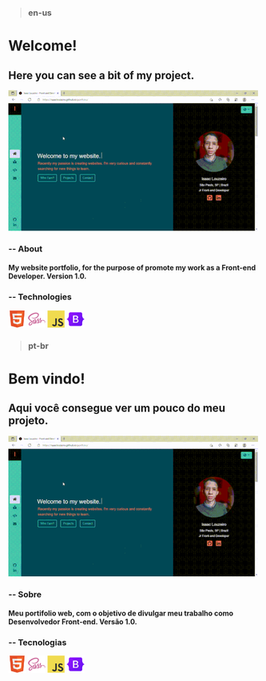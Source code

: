 > ### en-us

# Welcome!

## Here you can see a bit of my project.

![](https://github.com/IsaacLouzeiro/portfolio/blob/master/portfolio-gif.gif "Preview")

### -- About

#### My website portfolio, for the purpose of promote my work as a Front-end Developer. Version 1.0.

### -- Technologies

<span><img src="https://raw.githubusercontent.com/devicons/devicon/master/icons/html5/html5-original.svg" width="35px" alt="Html 5" title="Html 5" /></span>
<span><img src="https://raw.githubusercontent.com/devicons/devicon/master/icons/sass/sass-original.svg" width="35px" alt="Sass" title="Sass" /></span>
<span><img src="https://raw.githubusercontent.com/devicons/devicon/master/icons/javascript/javascript-original.svg" width="35px" alt="javascript" title="javascript"/></span>
<span><img src="https://raw.githubusercontent.com/devicons/devicon/master/icons/bootstrap/bootstrap-original.svg" width="35px" alt="Bootstrap" title="Bootstrap" /></span>


> ### pt-br

# Bem vindo!

## Aqui você consegue ver um pouco do meu projeto.

![](https://github.com/IsaacLouzeiro/portfolio/blob/master/portfolio-gif.gif "Pré-visualização")

### -- Sobre

#### Meu portifolio web, com o objetivo de divulgar meu trabalho como Desenvolvedor Front-end. Versão 1.0.

### -- Tecnologias


<span><img src="https://raw.githubusercontent.com/devicons/devicon/master/icons/html5/html5-original.svg" width="35px" alt="Html 5" title="Html 5" /></span>
<span><img src="https://raw.githubusercontent.com/devicons/devicon/master/icons/sass/sass-original.svg" width="35px" alt="Sass" title="Sass" /></span>
<span><img src="https://raw.githubusercontent.com/devicons/devicon/master/icons/javascript/javascript-original.svg" width="35px" alt="javascript" title="javascript"/></span>
<span><img src="https://raw.githubusercontent.com/devicons/devicon/master/icons/bootstrap/bootstrap-original.svg" width="35px" alt="Bootstrap" title="Bootstrap" /></span>
